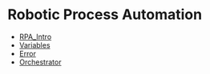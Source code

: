 Robotic Process Automation
===

-   [RPA_Intro](RPA_Intro.md)
-   [Variables](Variable.md)
-   [Error](Error.md)
-   [Orchestrator](Orchestrator.md)